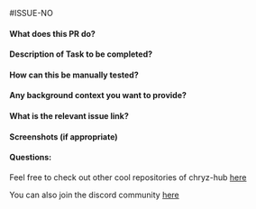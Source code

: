 #ISSUE-NO

#### What does this PR do?

#### Description of Task to be completed?

#### How can this be manually tested?

#### Any background context you want to provide?

#### What is the relevant issue link?

#### Screenshots (if appropriate)

#### Questions:

Feel free to check out other cool repositories of chryz-hub [here](https://github.com/chryz-hub)

You can also join the discord community [here](https://discord.gg/c6RhGwcP5b)
